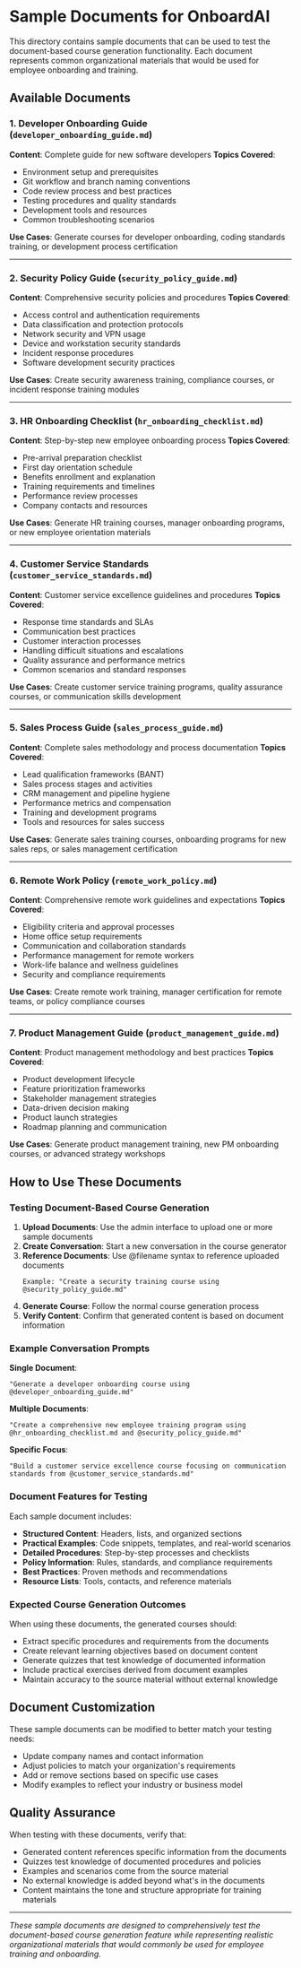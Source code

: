 # Sample Documents for OnboardAI

This directory contains sample documents that can be used to test the document-based course generation functionality. Each document represents common organizational materials that would be used for employee onboarding and training.

## Available Documents

### 1. Developer Onboarding Guide (`developer_onboarding_guide.md`)
**Content**: Complete guide for new software developers
**Topics Covered**:
- Environment setup and prerequisites
- Git workflow and branch naming conventions
- Code review process and best practices
- Testing procedures and quality standards
- Development tools and resources
- Common troubleshooting scenarios

**Use Cases**: Generate courses for developer onboarding, coding standards training, or development process certification

---

### 2. Security Policy Guide (`security_policy_guide.md`)
**Content**: Comprehensive security policies and procedures
**Topics Covered**:
- Access control and authentication requirements
- Data classification and protection protocols
- Network security and VPN usage
- Device and workstation security standards
- Incident response procedures
- Software development security practices

**Use Cases**: Create security awareness training, compliance courses, or incident response training modules

---

### 3. HR Onboarding Checklist (`hr_onboarding_checklist.md`)
**Content**: Step-by-step new employee onboarding process
**Topics Covered**:
- Pre-arrival preparation checklist
- First day orientation schedule
- Benefits enrollment and explanation
- Training requirements and timelines
- Performance review processes
- Company contacts and resources

**Use Cases**: Generate HR training courses, manager onboarding programs, or new employee orientation materials

---

### 4. Customer Service Standards (`customer_service_standards.md`)
**Content**: Customer service excellence guidelines and procedures
**Topics Covered**:
- Response time standards and SLAs
- Communication best practices
- Customer interaction processes
- Handling difficult situations and escalations
- Quality assurance and performance metrics
- Common scenarios and standard responses

**Use Cases**: Create customer service training programs, quality assurance courses, or communication skills development

---

### 5. Sales Process Guide (`sales_process_guide.md`)
**Content**: Complete sales methodology and process documentation
**Topics Covered**:
- Lead qualification frameworks (BANT)
- Sales process stages and activities
- CRM management and pipeline hygiene
- Performance metrics and compensation
- Training and development programs
- Tools and resources for sales success

**Use Cases**: Generate sales training courses, onboarding programs for new sales reps, or sales management certification

---

### 6. Remote Work Policy (`remote_work_policy.md`)
**Content**: Comprehensive remote work guidelines and expectations
**Topics Covered**:
- Eligibility criteria and approval processes
- Home office setup requirements
- Communication and collaboration standards
- Performance management for remote workers
- Work-life balance and wellness guidelines
- Security and compliance requirements

**Use Cases**: Create remote work training, manager certification for remote teams, or policy compliance courses

---

### 7. Product Management Guide (`product_management_guide.md`)
**Content**: Product management methodology and best practices
**Topics Covered**:
- Product development lifecycle
- Feature prioritization frameworks
- Stakeholder management strategies
- Data-driven decision making
- Product launch strategies
- Roadmap planning and communication

**Use Cases**: Generate product management training, new PM onboarding courses, or advanced strategy workshops

## How to Use These Documents

### Testing Document-Based Course Generation

1. **Upload Documents**: Use the admin interface to upload one or more sample documents
2. **Create Conversation**: Start a new conversation in the course generator
3. **Reference Documents**: Use @filename syntax to reference uploaded documents
   ```
   Example: "Create a security training course using @security_policy_guide.md"
   ```
4. **Generate Course**: Follow the normal course generation process
5. **Verify Content**: Confirm that generated content is based on document information

### Example Conversation Prompts

**Single Document**:
```
"Generate a developer onboarding course using @developer_onboarding_guide.md"
```

**Multiple Documents**:
```
"Create a comprehensive new employee training program using @hr_onboarding_checklist.md and @security_policy_guide.md"
```

**Specific Focus**:
```
"Build a customer service excellence course focusing on communication standards from @customer_service_standards.md"
```

### Document Features for Testing

Each sample document includes:
- **Structured Content**: Headers, lists, and organized sections
- **Practical Examples**: Code snippets, templates, and real-world scenarios
- **Detailed Procedures**: Step-by-step processes and checklists
- **Policy Information**: Rules, standards, and compliance requirements
- **Best Practices**: Proven methods and recommendations
- **Resource Lists**: Tools, contacts, and reference materials

### Expected Course Generation Outcomes

When using these documents, the generated courses should:
- Extract specific procedures and requirements from the documents
- Create relevant learning objectives based on document content
- Generate quizzes that test knowledge of documented information
- Include practical exercises derived from document examples
- Maintain accuracy to the source material without external knowledge

## Document Customization

These sample documents can be modified to better match your testing needs:
- Update company names and contact information
- Adjust policies to match your organization's requirements
- Add or remove sections based on specific use cases
- Modify examples to reflect your industry or business model

## Quality Assurance

When testing with these documents, verify that:
- Generated content references specific information from the documents
- Quizzes test knowledge of documented procedures and policies
- Examples and scenarios come from the source material
- No external knowledge is added beyond what's in the documents
- Content maintains the tone and structure appropriate for training materials

---

*These sample documents are designed to comprehensively test the document-based course generation feature while representing realistic organizational materials that would commonly be used for employee training and onboarding.*
